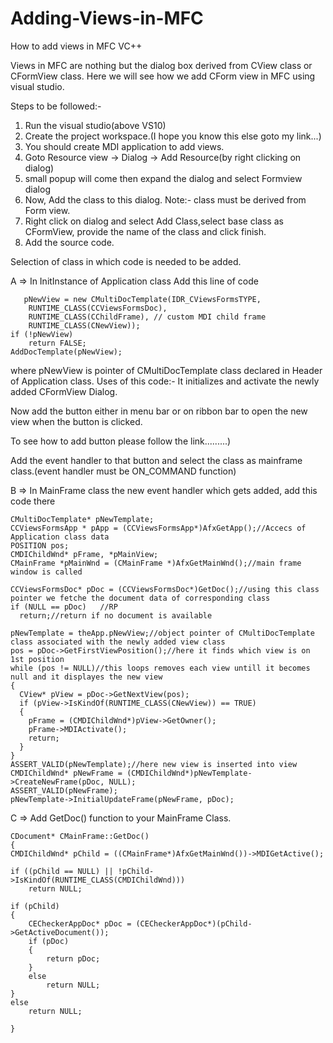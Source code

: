 # Adding-Views-in-MFC
How to add views in MFC VC++

Views in MFC are nothing but the dialog box derived from CView class or CFormView class. Here we will see how we add CForm view in MFC using visual studio.

Steps to be followed:-

1. Run the visual studio(above VS10)
2. Create the project workspace.(I hope you know this else goto my link...)
3. You should create MDI application to add views.
4. Goto Resource view -> Dialog -> Add Resource(by right clicking on dialog)
5. small popup will come then expand the dialog and select Formview dialog
6. Now, Add the class to this dialog.
Note:- class must be derived from Form view.
7. Right click on dialog and select Add Class,select base class as CFormView, provide the name of the class and click finish.
8. Add the source code.

Selection of class in which code is needed to be added.

A => In InitInstance of Application class Add this line of code

       pNewView = new CMultiDocTemplate(IDR_CViewsFormsTYPE,
		RUNTIME_CLASS(CCViewsFormsDoc),
		RUNTIME_CLASS(CChildFrame), // custom MDI child frame
		RUNTIME_CLASS(CNewView));
	if (!pNewView)
		return FALSE;
	AddDocTemplate(pNewView);
        
where pNewView is pointer of CMultiDocTemplate class declared in Header of Application class.
Uses of this code:-
It initializes and activate the newly added CFormView Dialog.

Now add the button either in menu bar or on ribbon bar to open the new view when the button is clicked.

To see how to add button please follow the link.........)

Add the event handler to that button and select the class as mainframe class.(event handler must be ON_COMMAND function)

B => In MainFrame class the new event handler which gets added, add this code there

    CMultiDocTemplate* pNewTemplate;
    CCViewsFormsApp * pApp = (CCViewsFormsApp*)AfxGetApp();//Accecs of Application class data
    POSITION pos;
    CMDIChildWnd* pFrame, *pMainView;
    CMainFrame *pMainWnd = (CMainFrame *)AfxGetMainWnd();//main frame window is called

    CCViewsFormsDoc* pDoc = (CCViewsFormsDoc*)GetDoc();//using this class pointer we fetche the document data of corresponding class
    if (NULL == pDoc)	//RP
      return;//return if no document is available

    pNewTemplate = theApp.pNewView;//object pointer of CMultiDocTemplate class associated with the newly added view class
    pos = pDoc->GetFirstViewPosition();//here it finds which view is on 1st position
    while (pos != NULL)//this loops removes each view untill it becomes null and it displayes the new view
    {
      CView* pView = pDoc->GetNextView(pos);
      if (pView->IsKindOf(RUNTIME_CLASS(CNewView)) == TRUE)
      {
        pFrame = (CMDIChildWnd*)pView->GetOwner();
        pFrame->MDIActivate();
        return;
      }
    }
    ASSERT_VALID(pNewTemplate);//here new view is inserted into view
    CMDIChildWnd* pNewFrame = (CMDIChildWnd*)pNewTemplate->CreateNewFrame(pDoc, NULL);
    ASSERT_VALID(pNewFrame);
    pNewTemplate->InitialUpdateFrame(pNewFrame, pDoc);

C => Add GetDoc() function to your MainFrame Class.

    CDocument* CMainFrame::GetDoc()
    {
	CMDIChildWnd* pChild = ((CMainFrame*)AfxGetMainWnd())->MDIGetActive();

	if ((pChild == NULL) || !pChild->IsKindOf(RUNTIME_CLASS(CMDIChildWnd)))
		return NULL;

	if (pChild)
	{
		CECheckerAppDoc* pDoc = (CECheckerAppDoc*)(pChild->GetActiveDocument());
		if (pDoc)
		{
			return pDoc;
		}
		else
			return NULL;
	}
	else
		return NULL;

    }
